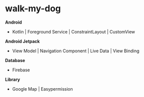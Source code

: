 # walk-my-dog

**Android**

- Kotlin | Foreground Service | ConstraintLayout |  CustomView

**Android Jetpack**

- View Model | Navigation Component | Live Data | View Binding

**Database**

- Firebase

**Library**

- Google Map | Easypermission

